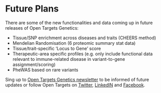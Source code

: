 # Future Plans

There are some of the new functionalities and data coming up in future releases of Open Targets Genetics:

* Tissue/SNP enrichment across diseases and traits \(CHEERS method\) 
* Mendelian Randomisation \(6 proteomic summary stat data\) 
* Tissue/trait-specific ‘Locus to Gene’ score 
* Therapeutic-area specific profiles \(e.g. only include functional data relevant to immune-related disease in variant-to-gene assignment/scoring\)
* PheWAS based on rare variants

Sing up to [Open Targets Genetics newsletter](https://opentargets.us17.list-manage.com/subscribe?u=d11d0467053c1d4b918eb8738&id=38f9f14944) to be informed of future updates or follow Open Targets on [Twitter](https://twitter.com/OpenTargets), [LinkedIN](https://www.linkedin.com/company/open-targets) and [Facebook](https://www.facebook.com/OpenTargets/).

